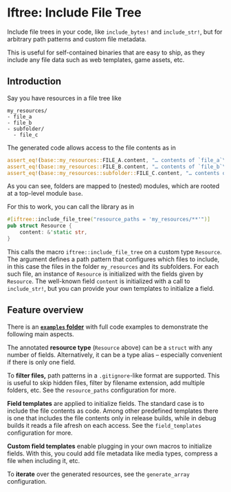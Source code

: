 # Iftree: Include File Tree

Include file trees in your code, like `include_bytes!` and `include_str!`,
but for arbitrary path patterns and custom file metadata.

This is useful for self-contained binaries that are easy to ship, as they
include any file data such as web templates, game assets, etc.

## Introduction

Say you have resources in a file tree like

```text
my_resources/
- file_a
- file_b
- subfolder/
  - file_c
```

The generated code allows access to the file contents as in

```rust
assert_eq!(base::my_resources::FILE_A.content, "… contents of `file_a`\n");
assert_eq!(base::my_resources::FILE_B.content, "… contents of `file_b`\n");
assert_eq!(base::my_resources::subfolder::FILE_C.content, "… contents of `file_c`\n");
```

As you can see, folders are mapped to (nested) modules, which are rooted at a
top-level module `base`.

For this to work, you can call the library as in

```rust
#[iftree::include_file_tree("resource_paths = 'my_resources/**'")]
pub struct Resource {
    content: &'static str,
}
```

This calls the macro `iftree::include_file_tree` on a custom type `Resource`.
The argument defines a path pattern that configures which files to include, in
this case the files in the folder `my_resources` and its subfolders. For each
such file, an instance of `Resource` is initialized with the fields given by
`Resource`. The well-known field `content` is initialized with a call to
`include_str!`, but you can provide your own templates to initialize a field.

## Feature overview

There is an
[**`examples` folder**](https://github.com/evolutics/iftree/tree/main/examples)
with full code examples to demonstrate the following main aspects.

The annotated **resource type** (`Resource` above) can be a `struct` with any
number of fields. Alternatively, it can be a type alias – especially convenient
if there is only one field.

To **filter files,** path patterns in a `.gitignore`-like format are supported.
This is useful to skip hidden files, filter by filename extension, add multiple
folders, etc. See the `resource_paths` configuration for more.

**Field templates** are applied to initialize fields. The standard case is to
include the file contents as code. Among other predefined templates there is one
that includes the file contents only in release builds, while in debug builds it
reads a file afresh on each access. See the `field_templates` configuration for
more.

**Custom field templates** enable plugging in your own macros to initialize
fields. With this, you could add file metadata like media types, compress a file
when including it, etc.

To **iterate** over the generated resources, see the `generate_array`
configuration.
